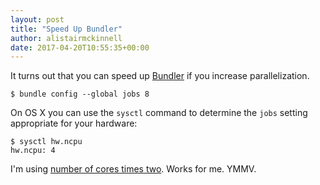 ```yaml
---
layout: post
title: "Speed Up Bundler"
author: alistairmckinnell
date: 2017-04-20T10:55:35+00:00
---
```


It turns out that you can speed up [Bundler](http://bundler.io/v1.14/man/bundle-install.1.html) if you increase parallelization.

````
$ bundle config --global jobs 8
````

On OS X you can use the `sysctl` command to determine the `jobs` setting appropriate for your hardware:

````
$ sysctl hw.ncpu
hw.ncpu: 4
````

I'm using [number of cores times two](http://blog.mroth.info/blog/2014/10/02/rubygems-bundler-they-took-our-jobs/). Works for me. YMMV.
